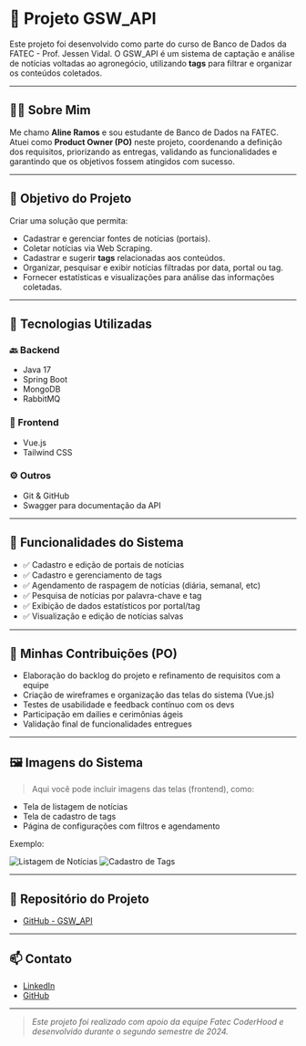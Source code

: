 # 🌱 Projeto GSW_API

Este projeto foi desenvolvido como parte do curso de Banco de Dados da FATEC - Prof. Jessen Vidal. O GSW_API é um sistema de captação e análise de notícias voltadas ao agronegócio, utilizando **tags** para filtrar e organizar os conteúdos coletados.

---

## 👩‍💻 Sobre Mim

Me chamo **Aline Ramos** e sou estudante de Banco de Dados na FATEC. Atuei como **Product Owner (PO)** neste projeto, coordenando a definição dos requisitos, priorizando as entregas, validando as funcionalidades e garantindo que os objetivos fossem atingidos com sucesso.

---

## 🎯 Objetivo do Projeto

Criar uma solução que permita:

- Cadastrar e gerenciar fontes de notícias (portais).
- Coletar notícias via Web Scraping.
- Cadastrar e sugerir **tags** relacionadas aos conteúdos.
- Organizar, pesquisar e exibir notícias filtradas por data, portal ou tag.
- Fornecer estatísticas e visualizações para análise das informações coletadas.

---

## 🧩 Tecnologias Utilizadas

### 🔙 Backend
- Java 17
- Spring Boot
- MongoDB
- RabbitMQ

### 🎨 Frontend
- Vue.js
- Tailwind CSS

### ⚙️ Outros
- Git & GitHub
- Swagger para documentação da API

---

## 🚀 Funcionalidades do Sistema

- ✅ Cadastro e edição de portais de notícias
- ✅ Cadastro e gerenciamento de tags
- ✅ Agendamento de raspagem de notícias (diária, semanal, etc)
- ✅ Pesquisa de notícias por palavra-chave e tag
- ✅ Exibição de dados estatísticos por portal/tag
- ✅ Visualização e edição de notícias salvas

---

## 👥 Minhas Contribuições (PO)

- Elaboração do backlog do projeto e refinamento de requisitos com a equipe
- Criação de wireframes e organização das telas do sistema (Vue.js)
- Testes de usabilidade e feedback contínuo com os devs
- Participação em dailies e cerimônias ágeis
- Validação final de funcionalidades entregues

---

## 🖼️ Imagens do Sistema

> Aqui você pode incluir imagens das telas (frontend), como:
- Tela de listagem de notícias
- Tela de cadastro de tags
- Página de configurações com filtros e agendamento

Exemplo:

![Listagem de Notícias](./imgs/lista-noticias.png)
![Cadastro de Tags](./imgs/cadastro-tags.png)

---

## 🔗 Repositório do Projeto

- [GitHub - GSW_API](https://github.com/FatecCoderHood/GSW_API)

---

## 📫 Contato

- [LinkedIn](https://www.linkedin.com/in/alineramos)
- [GitHub](https://github.com/alineramos)

---

> *Este projeto foi realizado com apoio da equipe Fatec CoderHood e desenvolvido durante o segundo semestre de 2024.*
